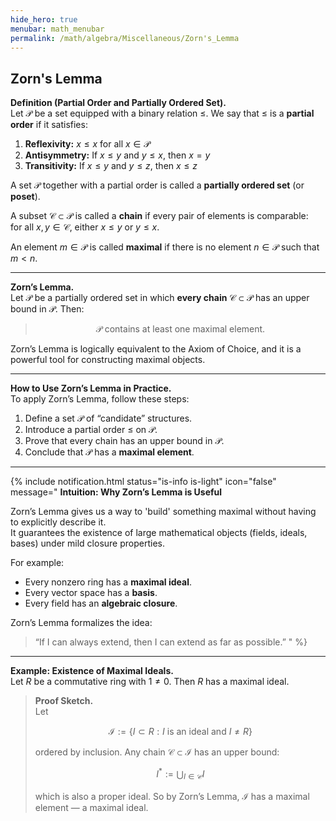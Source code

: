 ```yaml
---
hide_hero: true
menubar: math_menubar
permalink: /math/algebra/Miscellaneous/Zorn's_Lemma
---
```

## Zorn's Lemma

**Definition (Partial Order and Partially Ordered Set).**  
Let $\mathcal{P}$ be a set equipped with a binary relation $\leq$. We say that $\leq$ is a **partial order** if it satisfies:
1. **Reflexivity:** $x \leq x$ for all $x \in \mathcal{P}$
2. **Antisymmetry:** If $x \leq y$ and $y \leq x$, then $x = y$
3. **Transitivity:** If $x \leq y$ and $y \leq z$, then $x \leq z$

A set $\mathcal{P}$ together with a partial order is called a **partially ordered set** (or **poset**).

A subset $\mathcal{C} \subset \mathcal{P}$ is called a **chain** if every pair of elements is comparable:  
for all $x, y \in \mathcal{C}$, either $x \leq y$ or $y \leq x$.

An element $m \in \mathcal{P}$ is called **maximal** if there is no element $n \in \mathcal{P}$ such that $m < n$.

---

**Zorn’s Lemma.**  
Let $\mathcal{P}$ be a partially ordered set in which **every chain** $\mathcal{C}\subset\mathcal{P}$ has an upper bound in $\mathcal{P}$. Then:

> $$\mathcal{P} \text{ contains at least one maximal element.}$$

Zorn’s Lemma is logically equivalent to the Axiom of Choice, and it is a powerful tool for constructing maximal objects.

---

**How to Use Zorn’s Lemma in Practice.**  
To apply Zorn’s Lemma, follow these steps:

1. Define a set $\mathcal{P}$ of “candidate” structures.
2. Introduce a partial order $\leq$ on $\mathcal{P}$.
3. Prove that every chain has an upper bound in $\mathcal{P}$.
4. Conclude that $\mathcal{P}$ has a **maximal element**.

---

{% include notification.html
status="is-info is-light"
icon="false"
message="
**Intuition: Why Zorn’s Lemma is Useful**

Zorn’s Lemma gives us a way to 'build' something maximal without having to explicitly describe it.  
It guarantees the existence of large mathematical objects (fields, ideals, bases) under mild closure properties.

For example:
- Every nonzero ring has a **maximal ideal**.
- Every vector space has a **basis**.
- Every field has an **algebraic closure**.

Zorn’s Lemma formalizes the idea:  
> “If I can always extend, then I can extend as far as possible.”
" %}

---

**Example: Existence of Maximal Ideals.**  
Let $R$ be a commutative ring with $1 \ne 0$. Then $R$ has a maximal ideal.

> **Proof Sketch.**  
> Let
>
> $$ \mathcal{I} := \{ I \subset R : I \text{ is an ideal and } I \ne R \} $$
>
> ordered by inclusion. Any chain $\mathcal{C} \subset \mathcal{I}$ has an upper bound:
>
> $$ I^* := \bigcup_{I \in \mathcal{C}} I $$
>
> which is also a proper ideal. So by Zorn’s Lemma, $\mathcal{I}$ has a maximal element — a maximal ideal.
